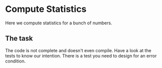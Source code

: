 # Compute Statistics

Here we compute statistics for a bunch of numbers.

## The task

The code is not complete and doesn't even compile.
Have a look at the tests to know our intention.
There is a test you need to design for an error condition.
